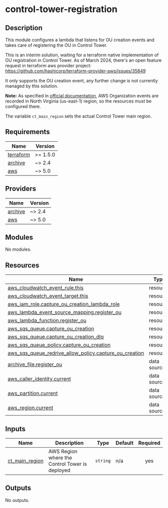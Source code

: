 # control-tower-registration

## Description

This module configures a lambda that listens for OU creation events and takes care of registering the OU in Control Tower.

This is an interim solution, waiting for a terraform native implementation of OU registration in Control Tower. As of March 2024, there's an open feature request in terraform aws provider project: https://github.com/hashicorp/terraform-provider-aws/issues/35849

It only supports the OU creation event, any further change is not currently managed by this solution.

**Note:** As specified in [official documentation](https://docs.aws.amazon.com/organizations/latest/userguide/orgs_security_incident-response.html#orgs_cloudwatch-integration), AWS Organization events are recorded in North Virginia (us-east-1) region, so the resources must be configured there.

The variable `ct_main_region` sets the actual Control Tower main region.

<!-- BEGINNING OF PRE-COMMIT-TERRAFORM DOCS HOOK -->
## Requirements

| Name | Version |
|------|---------|
| <a name="requirement_terraform"></a> [terraform](#requirement\_terraform) | >= 1.5.0 |
| <a name="requirement_archive"></a> [archive](#requirement\_archive) | ~> 2.4 |
| <a name="requirement_aws"></a> [aws](#requirement\_aws) | ~> 5.0 |

## Providers

| Name | Version |
|------|---------|
| <a name="provider_archive"></a> [archive](#provider\_archive) | ~> 2.4 |
| <a name="provider_aws"></a> [aws](#provider\_aws) | ~> 5.0 |

## Modules

No modules.

## Resources

| Name | Type |
|------|------|
| [aws_cloudwatch_event_rule.this](https://registry.terraform.io/providers/hashicorp/aws/latest/docs/resources/cloudwatch_event_rule) | resource |
| [aws_cloudwatch_event_target.this](https://registry.terraform.io/providers/hashicorp/aws/latest/docs/resources/cloudwatch_event_target) | resource |
| [aws_iam_role.capture_ou_creation_lambda_role](https://registry.terraform.io/providers/hashicorp/aws/latest/docs/resources/iam_role) | resource |
| [aws_lambda_event_source_mapping.register_ou](https://registry.terraform.io/providers/hashicorp/aws/latest/docs/resources/lambda_event_source_mapping) | resource |
| [aws_lambda_function.register_ou](https://registry.terraform.io/providers/hashicorp/aws/latest/docs/resources/lambda_function) | resource |
| [aws_sqs_queue.capture_ou_creation](https://registry.terraform.io/providers/hashicorp/aws/latest/docs/resources/sqs_queue) | resource |
| [aws_sqs_queue.capture_ou_creation_dlq](https://registry.terraform.io/providers/hashicorp/aws/latest/docs/resources/sqs_queue) | resource |
| [aws_sqs_queue_policy.capture_ou_creation](https://registry.terraform.io/providers/hashicorp/aws/latest/docs/resources/sqs_queue_policy) | resource |
| [aws_sqs_queue_redrive_allow_policy.capture_ou_creation](https://registry.terraform.io/providers/hashicorp/aws/latest/docs/resources/sqs_queue_redrive_allow_policy) | resource |
| [archive_file.register_ou](https://registry.terraform.io/providers/hashicorp/archive/latest/docs/data-sources/file) | data source |
| [aws_caller_identity.current](https://registry.terraform.io/providers/hashicorp/aws/latest/docs/data-sources/caller_identity) | data source |
| [aws_partition.current](https://registry.terraform.io/providers/hashicorp/aws/latest/docs/data-sources/partition) | data source |
| [aws_region.current](https://registry.terraform.io/providers/hashicorp/aws/latest/docs/data-sources/region) | data source |

## Inputs

| Name | Description | Type | Default | Required |
|------|-------------|------|---------|:--------:|
| <a name="input_ct_main_region"></a> [ct\_main\_region](#input\_ct\_main\_region) | AWS Region where the Control Tower is deployed | `string` | n/a | yes |

## Outputs

No outputs.
<!-- END OF PRE-COMMIT-TERRAFORM DOCS HOOK -->